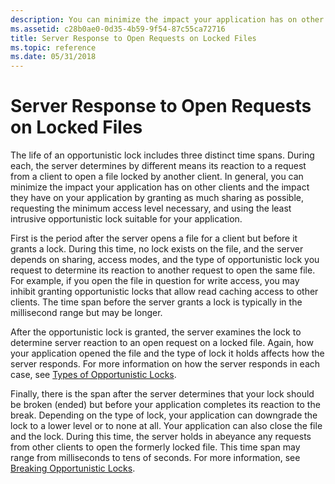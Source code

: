 ```yaml
---
description: You can minimize the impact your application has on other clients and the impact they have on your application by granting as much sharing as possible, requesting the minimum access level necessary, and using the least intrusive opportunistic lock suitable for your application.
ms.assetid: c28b0ae0-0d35-4b59-9f54-87c55ca72716
title: Server Response to Open Requests on Locked Files
ms.topic: reference
ms.date: 05/31/2018
---
```


# Server Response to Open Requests on Locked Files

The life of an opportunistic lock includes three distinct time spans. During each, the server determines by different means its reaction to a request from a client to open a file locked by another client. In general, you can minimize the impact your application has on other clients and the impact they have on your application by granting as much sharing as possible, requesting the minimum access level necessary, and using the least intrusive opportunistic lock suitable for your application.

First is the period after the server opens a file for a client but before it grants a lock. During this time, no lock exists on the file, and the server depends on sharing, access modes, and the type of opportunistic lock you request to determine its reaction to another request to open the same file. For example, if you open the file in question for write access, you may inhibit granting opportunistic locks that allow read caching access to other clients. The time span before the server grants a lock is typically in the millisecond range but may be longer.

After the opportunistic lock is granted, the server examines the lock to determine server reaction to an open request on a locked file. Again, how your application opened the file and the type of lock it holds affects how the server responds. For more information on how the server responds in each case, see [Types of Opportunistic Locks](types-of-opportunistic-locks.md).

Finally, there is the span after the server determines that your lock should be broken (ended) but before your application completes its reaction to the break. Depending on the type of lock, your application can downgrade the lock to a lower level or to none at all. Your application can also close the file and the lock. During this time, the server holds in abeyance any requests from other clients to open the formerly locked file. This time span may range from milliseconds to tens of seconds. For more information, see [Breaking Opportunistic Locks](breaking-opportunistic-locks.md).

 

 



